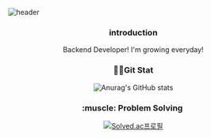 ![header](https://capsule-render.vercel.app/api?type=waving&color=timeGradient&text=Welcome%20to%20my%20GitHub%20👋&animation=twinkling&fontSize=35&fontAlignY=40&fontAlign=70&height=250)
<div align="center">
  <h3>introduction</h3>
  Backend Developer!  
  I'm growing everyday!
  
  <h3>👩‍💻Git Stat</h3>
  
  ![Anurag's GitHub stats](https://github-readme-stats.vercel.app/api?username=asdfqwerzxcc&show_icons=true&theme=radical)
 
  <h3>:muscle: Problem Solving </h3>

  
  [![Solved.ac프로필](http://mazassumnida.wtf/api/v2/generate_badge?boj=wowls79)](https://solved.ac/wowls79)
</div>


<!--
**asdfqwerzxcc/asdfqwerzxcc** is a ✨ _special_ ✨ repository because its `README.md` (this file) appears on your GitHub profile.

Here are some ideas to get you started:

- 🔭 I’m currently working on ...
- 🌱 I’m currently learning ...
- 👯 I’m looking to collaborate on ...
- 🤔 I’m looking for help with ...
- 💬 Ask me about ...
- 📫 How to reach me: ...
- 😄 Pronouns: ...
- ⚡ Fun fact: ...
-->
